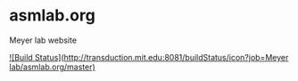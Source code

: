 # asmlab.org

Meyer lab website

[![Build Status](http://transduction.mit.edu:8081/buildStatus/icon?job=Meyer lab/asmlab.org/master)](http://transduction.mit.edu:8081/job/Meyer%20lab/job/asmlab.org/job/master/)
